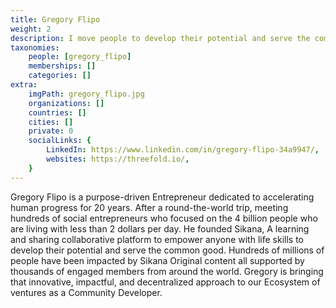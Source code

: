 ```yaml
---
title: Gregory Flipo
weight: 2
description: I move people to develop their potential and serve the common good.
taxonomies:
    people: [gregory_flipo]
    memberships: []
    categories: []
extra:
    imgPath: gregory_flipo.jpg
    organizations: []
    countries: []
    cities: []
    private: 0
    socialLinks: {
        LinkedIn: https://www.linkedin.com/in/gregory-flipo-34a9947/,
        websites: https://threefold.io/,
    }
---
```



Gregory Flipo is a purpose-driven Entrepreneur dedicated to accelerating human progress for 20 years. After a round-the-world trip, meeting hundreds of social entrepreneurs who focused on the 4 billion people who are living with less than 2 dollars per day. He founded Sikana, A learning and sharing collaborative platform to empower anyone with life skills to develop their potential and serve the common good. Hundreds of millions of people have been impacted by Sikana Original content all supported by thousands of engaged members from around the world. Gregory is bringing that innovative, impactful, and decentralized approach to our Ecosystem of ventures as a Community Developer.
